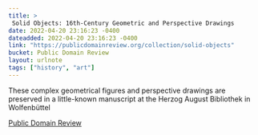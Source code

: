 ```yaml
---
title: > 
 Solid Objects: 16th-Century Geometric and Perspective Drawings
date: 2022-04-20 23:16:23 -0400
dateadded: 2022-04-20 23:16:23 -0400
link: "https://publicdomainreview.org/collection/solid-objects"
bucket: Public Domain Review
layout: urlnote
tags: ["history", "art"]
--- 
```

These complex geometrical figures and perspective drawings are preserved in a little-known manuscript at the Herzog August Bibliothek in Wolfenbüttel
 <!-- end excerpt --> 
<div class='bucket'><a class='internal-link' href='/buckets/public-domain-review'>Public Domain Review</a></div> 

